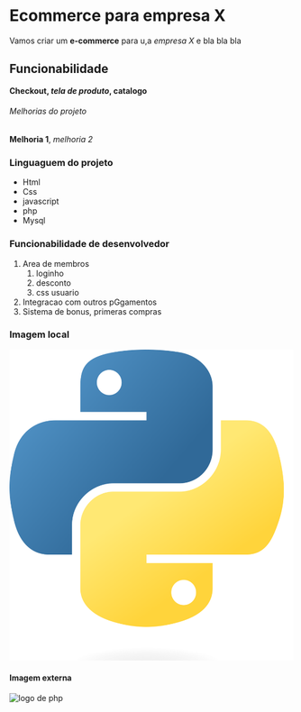 # Ecommerce para empresa X

Vamos criar um **e-commerce** para u,a *empresa X* e bla bla bla

## Funcionabilidade

**Checkout, _tela de produto_, catalogo**

###### Melhorias do projeto

__Melhoria 1__, _melhoria 2_


### Linguaguem do projeto

* Html
* Css
* javascript
* php
* Mysql

### Funcionabilidade de desenvolvedor

1. Area de membros
   1. loginho
   2. desconto
   3. css usuario
2. Integracao com outros pGgamentos
3. Sistema de bonus, primeras compras

### Imagem local
  ![logo de python](img/Python-logo-notext.svg.png)

#### Imagem externa
  ![logo de php](https://upload.wikimedia.org/wikipedia/commons/thumb/2/27/PHP-logo.svg/711px-PHP-logo.svg.png)  